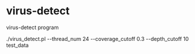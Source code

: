 virus-detect
============


virus-detect program

./virus_detect.pl --thread_num 24 --coverage_cutoff 0.3 --depth_cutoff 10 test_data
